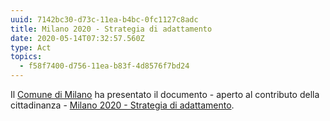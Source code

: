 ```yaml
---
uuid: 7142bc30-d73c-11ea-b4bc-0fc1127c8adc
title: Milano 2020 - Strategia di adattamento
date: 2020-05-14T07:32:57.560Z
type: Act
topics:
  - f58f7400-d756-11ea-b83f-4d8576f7bd24
---
```

Il [Comune di Milano](/groups/comune-di-milano) ha presentato il documento - aperto al contributo della cittadinanza -  [Milano 2020 - Strategia di adattamento](../../static/media/events/7142bc30-d73c-11ea-b4bc-0fc1127c8adc/milano-2020-strategia-di-adattamento.pdf).
